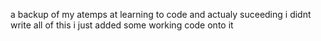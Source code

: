a backup of my atemps at learning to code and actualy suceeding
i didnt write all of this i just added some working code onto it